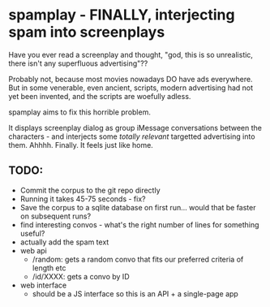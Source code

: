 # spamplay - FINALLY, interjecting spam into screenplays

Have you ever read a screenplay and thought, "god, this is so unrealistic, there isn't any superfluous advertising"?? 

Probably not, because most movies nowadays DO have ads everywhere. But in some venerable, even ancient, scripts, modern advertising had not yet been invented, and the scripts are woefully adless. 

spamplay aims to fix this horrible problem. 

It displays screenplay dialog as group iMessage conversations between the characters - and interjects some *totally relevant* targetted advertising into them. Ahhhh. Finally. It feels just like home. 

## TODO: 

- Commit the corpus to the git repo directly 
- Running it takes 45-75 seconds - fix? 
- Save the corpus to a sqlite database on first run... would that be faster on subsequent runs? 
- find interesting convos - what's the right number of lines for something useful? 
- actually add the spam text
- web api 
    - /random: gets a random convo that fits our preferred criteria of length etc
    - /id/XXXX: gets a convo by ID
- web interface
    - should be a JS interface so this is an API + a single-page app